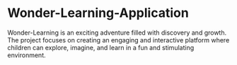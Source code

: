 # Wonder-Learning-Application
Wonder-Learning is an exciting adventure filled with discovery and growth. The project focuses on creating an engaging and interactive platform where children can explore, imagine, and learn in a fun and stimulating environment.
